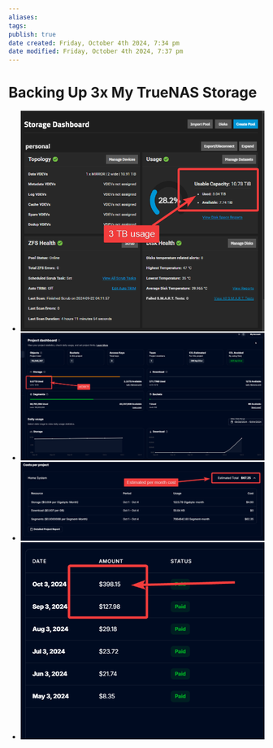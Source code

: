 ```yaml
---
aliases: 
tags: 
publish: true
date created: Friday, October 4th 2024, 7:34 pm
date modified: Friday, October 4th 2024, 7:37 pm
---
```


# Backing Up 3x My TrueNAS Storage

- ![](_attachments/file-20241004193551033.png)
- ![](_attachments/file-20241004193617289.png)
- ![](_attachments/file-20241004193700003.png)
- ![](_attachments/file-20241004193720283.png)